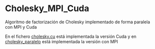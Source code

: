 # Cholesky_MPI_Cuda
Algoritmo de factorización de Cholesky implementado de forma paralela con MPI y Cuda

En el fichero [cholesky.cu](cholesky.cu) está implementada la versión Cuda y en [cholesky_paralelo](cholesky_paralelo.cc) está implementada la versión con MPI
